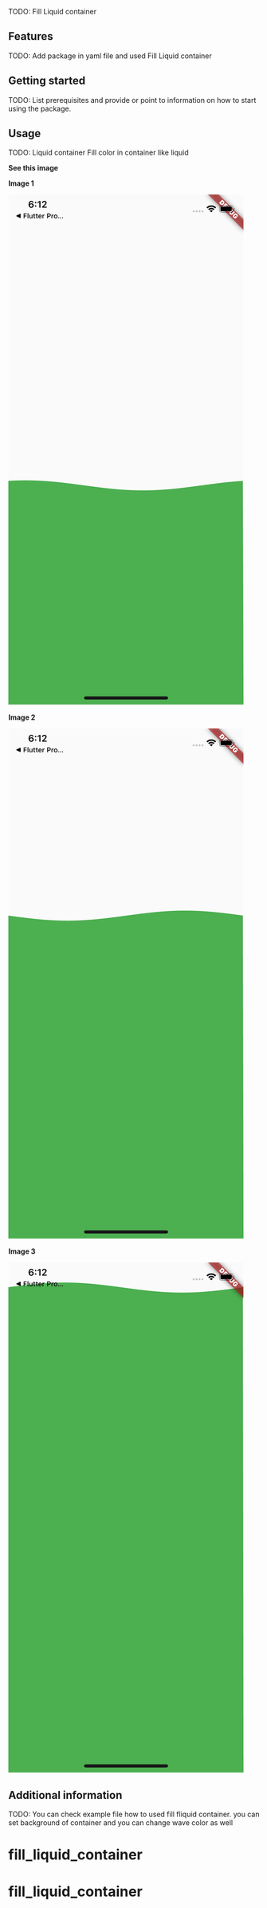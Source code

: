 <!-- 
This README describes the package. If you publish this package to pub.dev,
this README's contents appear on the landing page for your package.

For information about how to write a good package README, see the guide for
[writing package pages](https://dart.dev/guides/libraries/writing-package-pages). 

For general information about developing packages, see the Dart guide for
[creating packages](https://dart.dev/guides/libraries/create-library-packages)
and the Flutter guide for
[developing packages and plugins](https://flutter.dev/developing-packages). 
-->

TODO: Fill Liquid container

## Features
TODO: Add package in yaml file and used Fill Liquid container




## Getting started

TODO: List prerequisites and provide or point to information on how to
start using the package.

## Usage

TODO: Liquid container
Fill color in container like liquid

**See this image**

**Image 1**

![alt text](https://github.com/porasMr/fill_liquid_container/blob/master/Simulator%20Screen%20Shot%20-%20iPhone%2011%20Pro%20-%202022-07-04%20at%2018.12.03.png)


**Image 2**

![alt text](https://github.com/porasMr/fill_liquid_container/blob/master/Simulator%20Screen%20Shot%20-%20iPhone%2011%20Pro%20-%202022-07-04%20at%2018.12.05.png)


**Image 3**

![alt text](https://github.com/porasMr/fill_liquid_container/blob/master/Simulator%20Screen%20Shot%20-%20iPhone%2011%20Pro%20-%202022-07-04%20at%2018.12.07.png)





## Additional information

TODO: You can check example file how to used fill fliquid container. you can set background of container and you can change wave color as well

# fill_liquid_container
# fill_liquid_container
